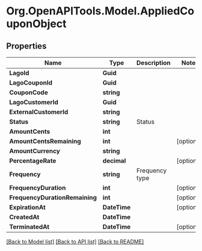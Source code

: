 
# Org.OpenAPITools.Model.AppliedCouponObject

## Properties

Name | Type | Description | Notes
------------ | ------------- | ------------- | -------------
**LagoId** | **Guid** |  | 
**LagoCouponId** | **Guid** |  | 
**CouponCode** | **string** |  | 
**LagoCustomerId** | **Guid** |  | 
**ExternalCustomerId** | **string** |  | 
**Status** | **string** | Status | 
**AmountCents** | **int** |  | 
**AmountCentsRemaining** | **int** |  | [optional] 
**AmountCurrency** | **string** |  | 
**PercentageRate** | **decimal** |  | [optional] 
**Frequency** | **string** | Frequency type | 
**FrequencyDuration** | **int** |  | [optional] 
**FrequencyDurationRemaining** | **int** |  | [optional] 
**ExpirationAt** | **DateTime** |  | [optional] 
**CreatedAt** | **DateTime** |  | 
**TerminatedAt** | **DateTime** |  | [optional] 

[[Back to Model list]](../README.md#documentation-for-models)
[[Back to API list]](../README.md#documentation-for-api-endpoints)
[[Back to README]](../README.md)

